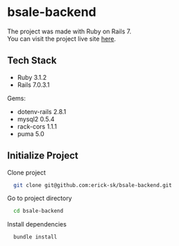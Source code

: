 # bsale-backend

The project was made with Ruby on Rails 7.<br/>
You can visit the project live site [here](https://bsale-frontend-erick-sk.netlify.app/).

## Tech Stack

- Ruby 3.1.2
- Rails 7.0.3.1

Gems:

- dotenv-rails 2.8.1
- mysql2 0.5.4
- rack-cors 1.1.1
- puma 5.0

## Initialize Project

Clone project

```bash
  git clone git@github.com:erick-sk/bsale-backend.git
```

Go to project directory

```bash
  cd bsale-backend
```

Install dependencies

```bash
  bundle install
```
